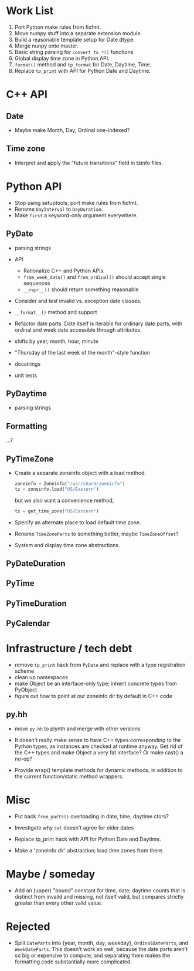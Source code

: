 # Work List

1. Port Python make rules from fixfmt.
1. Move numpy stuff into a separate extension module.
1. Build a reasonable template setup for Date.dtype.
1. Merge nunpy onto master.
1. Basic string parsing for `convert_to_*()` functions.
1. Global display time zone in Python API.
1. `format()` method and `tp_format` for Date, Daytime, Time.
1. Replace `tp_print` with API for Python Date and Daytime.


# C++ API

## Date

- Maybe make Month, Day, Ordinal one-indexed?

## Time zone

- Interpret and apply the "future transitions" field in tzinfo files.

# Python API

- Stop using setuptools; port make rules from fixfmt.
- Rename `DayInterval` to `DayDuration`.
- Make `first` a keyword-only argument everywhere.

## PyDate

- parsing strings

- API

  - Rationalize C++ and Python APIs.
  - `from_week_date()` and `from_ordinal()` should accept single sequences
  - `__repr__()` should return something reasonable

- Consider and test invalid vs. exception date classes.
- `__format__()` method and support
- Refactor date parts.  Date itself is iterable for ordinary date parts,
  with ordinal and week date accessible through attributes.
- shifts by year, month, hour, minute
- "Thursday of the last week of the month"-style function
- docstrings
- unit tests

## PyDaytime

- parsing strings

## Formatting

...?

## PyTimeZone

- Create a separate zoneinfo object with a load method.

  ```python
  zoneinfo = Zoneinfo("/usr/share/zoneinfo")
  tz = zoneinfo.load("US/Eastern")
  ```

  but we also want a convenience method,

  ```python
  tz = get_time_zone("US/Eastern")
  ```

- Specify an alternate place to load default time zone.
- Rename `TimeZoneParts` to something better, maybe `TimeZoneOffset`?
- System and display time zone abstractions.



## PyDateDuration

## PyTime

## PyTimeDuration

## PyCalendar

# Infrastructure / tech debt

- remove `tp_print` hack from `PyDate` and replace with a type registration
  scheme 
- clean up namespaces
- make Object be an interface-only type; inherit concrete types from PyObject
- figure out how to point at our zoneinfo dir by default in C++ code

## py.hh

- move `py.hh` to plynth and merge with other versions

- It doesn't really make sense to have C++ types corresponding to the Python
  types, as instances are checked at runtime anyway.  Get rid of the C++ types
  and make Object a very fat interface?  Or make cast() a no-op?

- Provide wrap() template methods for dynamic methods, in addition to the
  current function/static method wrappers.

# Misc

- Put back `from_parts()` overloading in date, time, daytime ctors?

- Investigate why `cal` doesn't agree for older dates

- Replace tp_print hack with API for Python Date and Daytime.

- Make a 'zoneinfo dir' abstraction; load time zones from there.

# Maybe / someday

- Add an (upper) "bound" constant for time, date, daytime counts that is
  distinct from invalid and missing, not itself valid, but compares strictly
  greater than every other valid value.
 

# Rejected

- Split `DateParts` into {year, month, day, weekday}, `OrdinalDateParts`, and
  `WeekDateParts`.  This doesn't work so well, because the date parts aren't so
  big or expensive to compute, and separating them makes the formatting code
  substantially more complicated.

